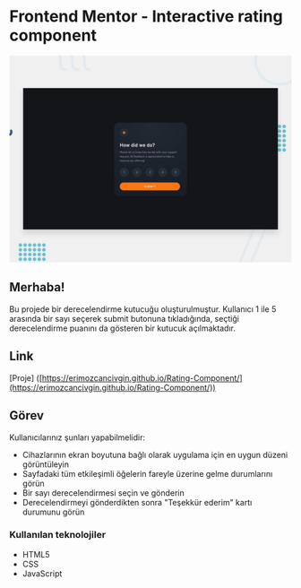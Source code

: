# Frontend Mentor - Interactive rating component

![Screenshoot](./design/desktop-preview.jpg)

## Merhaba! 
Bu projede bir derecelendirme kutucuğu oluşturulmuştur. Kullanıcı 1 ile 5 arasında bir sayı seçerek submit butonuna tıkladığında, seçtiği derecelendirme puanını da gösteren bir kutucuk açılmaktadır.

## Link
[Proje] ([https://erimozcancivgin.github.io/Rating-Component/](https://erimozcancivgin.github.io/Rating-Component/))
## Görev

Kullanıcılarınız şunları yapabilmelidir:

- Cihazlarının ekran boyutuna bağlı olarak uygulama için en uygun düzeni görüntüleyin
- Sayfadaki tüm etkileşimli öğelerin fareyle üzerine gelme durumlarını görün
- Bir sayı derecelendirmesi seçin ve gönderin
- Derecelendirmeyi gönderdikten sonra "Teşekkür ederim" kartı durumunu görün


### Kullanılan teknolojiler

- HTML5
- CSS
- JavaScript
